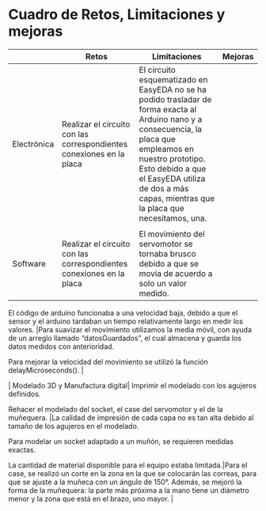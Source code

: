 # Cuadro de Retos, Limitaciones y mejoras 
|  | Retos | Limitaciones | Mejoras |
| ---- | ---- | ---- | ---- |
| Electrónica | Realizar el circuito con las correspondientes conexiones en la placa | El circuito esquematizado en EasyEDA no se ha podido trasladar de forma exacta al Arduino nano y a consecuencia, la placa que empleamos en nuestro prototipo. Esto debido a que el EasyEDA utiliza de dos a más capas, mientras que la placa que necesitamos, una.
 |   |
| Software |Realizar el circuito con las correspondientes conexiones en la placa |El movimiento del servomotor se tornaba brusco debido a que se movía de acuerdo a solo un valor medido.


El código de arduino funcionaba a una velocidad baja, debido a que el sensor y el arduino tardaban un tiempo relativamente largo en medir los valores. 
 |Para suavizar el movimiento utilizamos la  media móvil, con ayuda de un arreglo llamado “datosGuardados”, el cual almacena y guarda los datos medidos con anterioridad.

Para mejorar la velocidad del movimiento se utilizó la función delayMicroseconds(). |

| Modelado 3D y Manufactura digital| Imprimir el modelado con los agujeros definidos.

Rehacer el modelado del socket, el case del servomotor y el de la muñequera.
|La calidad de impresión de cada capa no es tan alta debido al tamaño de los agujeros en el modelado.

Para modelar un socket adaptado a un muñón, se requieren medidas exactas.

La cantidad de material disponible para el equipo estaba limitada.|Para el case, se realizó un corte en la zona en la que se colocarán las correas, para que se ajuste a la muñeca con un ángulo de 150°. Además, se mejoró la forma de la muñequera: la parte más próxima a la mano tiene un diámetro menor y la zona que está en el brazo, uno mayor.  |

